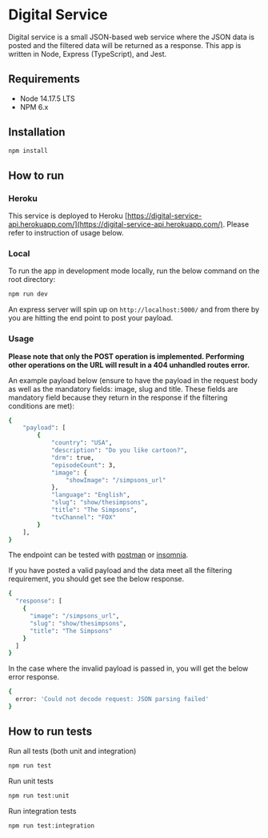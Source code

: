 # Digital Service
Digital service is a small JSON-based web service where the JSON data is posted and the filtered data will be
returned as a response. This app is written in Node, Express (TypeScript), and Jest.

## Requirements
- Node 14.17.5 LTS
- NPM 6.x

## Installation
```bash
npm install
```

## How to run
### Heroku
This service is deployed to Heroku [https://digital-service-api.herokuapp.com/](https://digital-service-api.herokuapp.com/).
Please refer to instruction of usage below.

### Local
To run the app in development mode locally, run the below command on the root directory:
```bash
npm run dev
```
An express server will spin up on `http://localhost:5000/` and from there by you are hitting
the end point to post your payload. 

### Usage
**Please note that only the POST operation is implemented. Performing
other operations on the URL will result in a 404 unhandled routes error.**

An example payload below (ensure to have the payload in the request body as well as the mandatory fields: image, slug
and title. These fields are mandatory field because they return in the response if the filtering conditions are met):
```bash
{
    "payload": [
        {
            "country": "USA",
            "description": "Do you like cartoon?",
            "drm": true,
            "episodeCount": 3,
            "image": {
                "showImage": "/simpsons_url"
            },
            "language": "English",
            "slug": "show/thesimpsons",
            "title": "The Simpsons",
            "tvChannel": "FOX"
        }
    ],
}
```

The endpoint can be tested with [postman](https://www.postman.com/) or [insomnia](https://insomnia.rest/).

If you have posted a valid payload and the data meet all the filtering requirement, you should get see the below response.

```bash 
{
  "response": [
    {
      "image": "/simpsons_url",
      "slug": "show/thesimpsons",
      "title": "The Simpsons"
    }
  ]
}
```

In the case where the invalid payload is passed in, you will get the below error response.

```bash
{
  error: 'Could not decode request: JSON parsing failed'
}
```

## How to run tests
Run all tests (both unit and integration)
```bash
npm run test
```

Run unit tests
```bash
npm run test:unit
```

Run integration tests
```bash
npm run test:integration
```